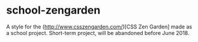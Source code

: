 # school-zengarden

A style for the (<http://www.csszengarden.com/>)[CSS Zen Garden] made as a school project. Short-term project, will be abandoned before June 2018.